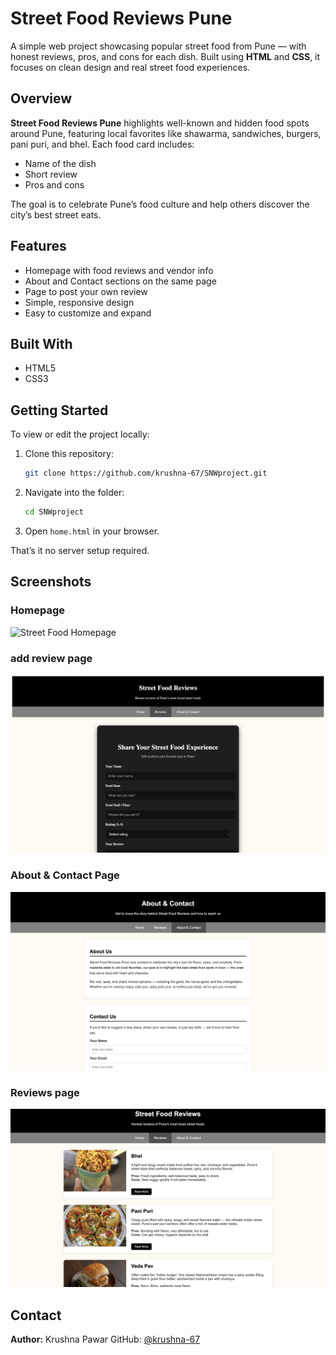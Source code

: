 # Street Food Reviews Pune

A simple web project showcasing popular street food from Pune — with honest reviews, pros, and cons for each dish.
Built using **HTML** and **CSS**, it focuses on clean design and real street food experiences.                                

## Overview

**Street Food Reviews Pune** highlights well-known and hidden food spots around Pune, featuring local favorites like shawarma, sandwiches, burgers, pani puri, and bhel.
Each food card includes:

* Name of the dish
* Short review
* Pros and cons

The goal is to celebrate Pune’s food culture and help others discover the city’s best street eats.

## Features

* Homepage with food reviews and vendor info
* About and Contact sections on the same page
* Page to post your own review
* Simple, responsive design
* Easy to customize and expand

## Built With

* HTML5
* CSS3

## Getting Started

To view or edit the project locally:

1. Clone this repository:

   ```bash
   git clone https://github.com/krushna-67/SNWproject.git
   ```

2. Navigate into the folder:

   ```bash
   cd SNWproject
   ```

3. Open `home.html` in your browser.

That’s it no server setup required.

## Screenshots

### Homepage

![Street Food Homepage](images/Screenshot-homepage.png)

### add review page 

![add review page](images/Screenshot-Yourreview.png)

### About & Contact Page

![About and Contact](images/Screenshot-About&Contact.png)

### Reviews page

![Reviews](images/Screenshot-reviews.png)

## Contact

**Author:** Krushna Pawar
GitHub: [@krushna-67](https://github.com/krushna-67)

